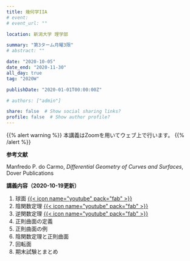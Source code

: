 ```yaml
---
title: 幾何学IIA
# event: 
# event_url: ""

location: 新潟大学 理学部

summary: "第3ターム月曜3限"
# abstract: ""

date: "2020-10-05"
date_end: "2020-11-30"
all_day: true
tag: "2020W"

publishDate: "2020-01-01T00:00:00Z"

# authors: ["admin"]

share: false  # Show social sharing links?
profile: false  # Show author profile?
---
```

{{% alert warning %}}
本講義はZoomを用いてウェブ上で行います。
{{% /alert %}}

**参考文献**

Manfredo P. do Carmo, *Differential Geometry of Curves and Surfaces*, Dover Publications

**講義内容（2020-10-19更新）**

1. 球面
	[{{< icon name="youtube" pack="fab" >}}](https://youtu.be/l13v6DuS1AY)
2. 陰関数定理
	[{{< icon name="youtube" pack="fab" >}}](https://youtu.be/MJmQqDHquuY)
3. 逆関数定理
	[{{< icon name="youtube" pack="fab" >}}](https://youtu.be/ucKDXdpbmp4)
4. 正則曲面の定義
5. 正則曲面の例
6. 陰関数定理と正則曲面
7. 回転面
8. 期末試験とまとめ
